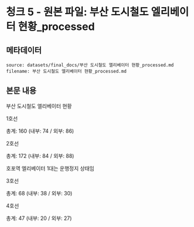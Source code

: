 # 청크 5 - 원본 파일: 부산 도시철도 엘리베이터 현황_processed

## 메타데이터

```
source: datasets/final_docs/부산 도시철도 엘리베이터 현황_processed.md
filename: 부산 도시철도 엘리베이터 현황_processed.md
```

## 본문 내용

부산 도시철도 엘리베이터 현황

1호선

총계: 160 (내부: 74 / 외부: 86)

2호선

총계: 172 (내부: 84 / 외부: 88)

호포역 엘리베이터 1대는 운행정지 상태임

3호선

총계: 68 (내부: 38 / 외부: 30)

4호선

총계: 47 (내부: 20 / 외부: 27)